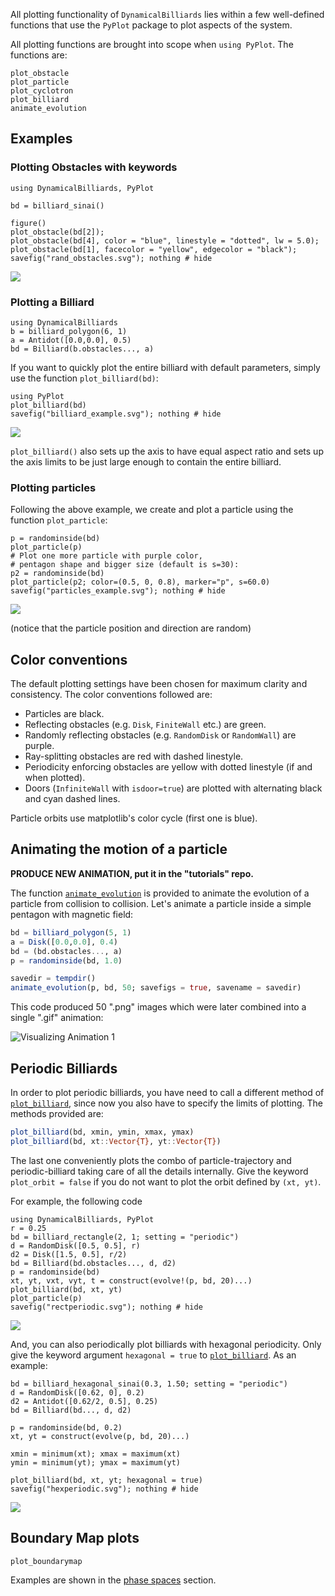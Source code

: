 All plotting functionality of `DynamicalBilliards` lies within a few well-defined functions that use the `PyPlot` package to plot aspects of the system.

All plotting functions are brought into scope when `using PyPlot`. The functions are:
```@docs
plot_obstacle
plot_particle
plot_cyclotron
plot_billiard
animate_evolution
```

## Examples

### Plotting Obstacles with keywords
```@example obstacles
using DynamicalBilliards, PyPlot

bd = billiard_sinai()

figure()
plot_obstacle(bd[2]);
plot_obstacle(bd[4], color = "blue", linestyle = "dotted", lw = 5.0);
plot_obstacle(bd[1], facecolor = "yellow", edgecolor = "black");
savefig("rand_obstacles.svg"); nothing # hide
```
![](rand_obstacles.svg)

### Plotting a Billiard

```@example 8
using DynamicalBilliards
b = billiard_polygon(6, 1)
a = Antidot([0.0,0.0], 0.5)
bd = Billiard(b.obstacles..., a)
```

If you want to quickly plot the entire billiard with default parameters, simply use the function `plot_billiard(bd)`:

```@example 8
using PyPlot
plot_billiard(bd)
savefig("billiard_example.svg"); nothing # hide
```
![](billiard_example.svg)

`plot_billiard()` also sets up the axis to have equal aspect ratio and sets up the axis limits to be just large enough to contain the entire billiard.



### Plotting particles

Following the above example, we create and plot a particle using the function `plot_particle`:
```@example 8
p = randominside(bd)
plot_particle(p)
# Plot one more particle with purple color,
# pentagon shape and bigger size (default is s=30):
p2 = randominside(bd)
plot_particle(p2; color=(0.5, 0, 0.8), marker="p", s=60.0)
savefig("particles_example.svg"); nothing # hide
```
![](particles_example.svg)

(notice that the particle position and direction are random)

## Color conventions
The default plotting settings have been chosen for maximum clarity and consistency. The color conventions followed are:
* Particles are black.
* Reflecting obstacles (e.g. `Disk`, `FiniteWall` etc.) are green.
* Randomly reflecting obstacles (e.g. `RandomDisk` or `RandomWall`) are purple.
* Ray-splitting obstacles are red with dashed linestyle.
* Periodicity enforcing obstacles are yellow with dotted linestyle
  (if and when plotted).
* Doors (`InfiniteWall` with `isdoor=true`) are plotted with alternating black and
  cyan dashed lines.

Particle orbits use matplotlib's color cycle (first one is blue).

## Animating the motion of a particle

**PRODUCE NEW ANIMATION, put it in the "tutorials" repo.**

The function [`animate_evolution`](@ref) is provided to animate the evolution of a particle from collision to collision.
Let's animate a particle inside a simple pentagon with magnetic field:

```julia
bd = billiard_polygon(5, 1)
a = Disk([0.0,0.0], 0.4)
bd = (bd.obstacles..., a)
p = randominside(bd, 1.0)

savedir = tempdir()
animate_evolution(p, bd, 50; savefigs = true, savename = savedir)
```

This code produced 50 ".png" images which were later combined
into a single ".gif" animation:

![Visualizing Animation 1](http://i.imgur.com/UyiW2N2.gif)

## Periodic Billiards
In order to plot periodic billiards, you have need to call a different method of
[`plot_billiard`](@ref), since now you
also have to specify the limits of plotting. The
methods provided are:
```julia
plot_billiard(bd, xmin, ymin, xmax, ymax)
plot_billiard(bd, xt::Vector{T}, yt::Vector{T})
```
The last one conveniently plots the combo of particle-trajectory and
periodic-billiard taking care of all the details internally. Give the keyword
`plot_orbit = false` if you do not want to plot the orbit defined by `(xt, yt)`.

For example, the following code
```@example 8
using DynamicalBilliards, PyPlot
r = 0.25
bd = billiard_rectangle(2, 1; setting = "periodic")
d = RandomDisk([0.5, 0.5], r)
d2 = Disk([1.5, 0.5], r/2)
bd = Billiard(bd.obstacles..., d, d2)
p = randominside(bd)
xt, yt, vxt, vyt, t = construct(evolve!(p, bd, 20)...)
plot_billiard(bd, xt, yt)
plot_particle(p)
savefig("rectperiodic.svg"); nothing # hide
```
![](rectperiodic.svg)

And, you can also periodically plot billiards with hexagonal periodicity. Only give
the keyword argument `hexagonal = true` to [`plot_billiard`](@ref). As an example:

```@example 8
bd = billiard_hexagonal_sinai(0.3, 1.50; setting = "periodic")
d = RandomDisk([0.62, 0], 0.2)
d2 = Antidot([0.62/2, 0.5], 0.25)
bd = Billiard(bd..., d, d2)

p = randominside(bd, 0.2)
xt, yt = construct(evolve(p, bd, 20)...)

xmin = minimum(xt); xmax = maximum(xt)
ymin = minimum(yt); ymax = maximum(yt)

plot_billiard(bd, xt, yt; hexagonal = true)
savefig("hexperiodic.svg"); nothing # hide
```
![](hexperiodic.svg)


## Boundary Map plots
```@docs
plot_boundarymap
```
Examples are shown in the [phase spaces](basic/phasespaces.md) section.
